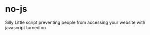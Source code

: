 # no-js
Silly Little script preventing people from accessing your website with javascript turned on
